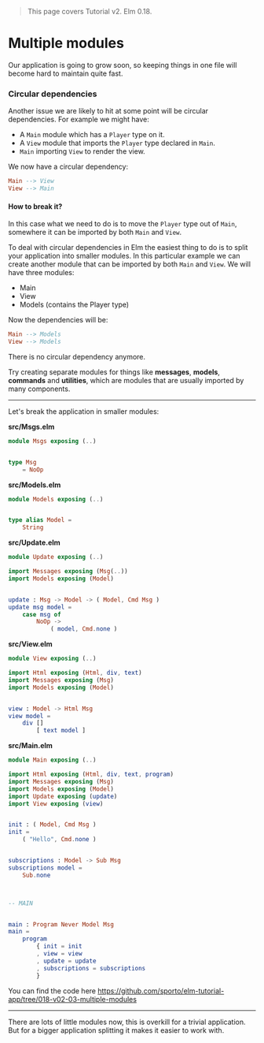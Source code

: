 > This page covers Tutorial v2. Elm 0.18.

# Multiple modules

Our application is going to grow soon, so keeping things in one file will become hard to maintain quite fast. 

### Circular dependencies

Another issue we are likely to hit at some point will be circular dependencies. For example we might have:

- A `Main` module which has a `Player` type on it.
- A `View` module that imports the `Player` type declared in `Main`.
- `Main` importing `View` to render the view.

We now have a circular dependency:

```elm
Main --> View
View --> Main
```

#### How to break it?

In this case what we need to do is to move the `Player` type out of `Main`, somewhere it can be imported by both `Main` and `View`. 

To deal with circular dependencies in Elm the easiest thing to do is to split your application into smaller modules. In this particular example we can create another module that can be imported by both `Main` and `View`. We will have three modules:

- Main
- View
- Models (contains the Player type)

Now the dependencies will be:

```elm
Main --> Models
View --> Models
```

There is no circular dependency anymore.

Try creating separate modules for things like __messages__, __models__, __commands__ and __utilities__, which are modules that are usually imported by many components.

---

Let's break the application in smaller modules:

__src/Msgs.elm__

```elm
module Msgs exposing (..)


type Msg
    = NoOp
```

__src/Models.elm__

```elm
module Models exposing (..)


type alias Model =
    String
```

__src/Update.elm__

```elm
module Update exposing (..)

import Messages exposing (Msg(..))
import Models exposing (Model)


update : Msg -> Model -> ( Model, Cmd Msg )
update msg model =
    case msg of
        NoOp ->
            ( model, Cmd.none )
```

__src/View.elm__

```elm
module View exposing (..)

import Html exposing (Html, div, text)
import Messages exposing (Msg)
import Models exposing (Model)


view : Model -> Html Msg
view model =
    div []
        [ text model ]
```

__src/Main.elm__

```elm
module Main exposing (..)

import Html exposing (Html, div, text, program)
import Messages exposing (Msg)
import Models exposing (Model)
import Update exposing (update)
import View exposing (view)


init : ( Model, Cmd Msg )
init =
    ( "Hello", Cmd.none )


subscriptions : Model -> Sub Msg
subscriptions model =
    Sub.none



-- MAIN


main : Program Never Model Msg
main =
    program
        { init = init
        , view = view
        , update = update
        , subscriptions = subscriptions
        }
```

You can find the code here <https://github.com/sporto/elm-tutorial-app/tree/018-v02-03-multiple-modules>

---

There are lots of little modules now, this is overkill for a trivial application. But for a bigger application splitting it makes it easier to work with.


